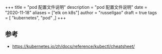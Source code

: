 +++
title = "pod 配置文件说明"
description = "pod 配置文件说明"
date = "2020-11-18"
aliases = ["elk on k8s"]
author = "russellgao"
draft = true
tags = [
    "kubernetes",
    "pod"
,]
+++


## 参考



- https://kubernetes.io/zh/docs/reference/kubectl/cheatsheet/